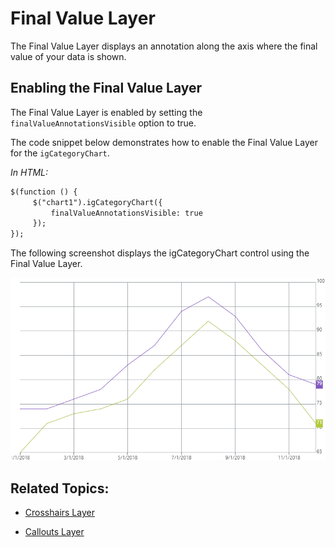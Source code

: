 ﻿<!--
|metadata|
{
    "fileName": "igcategorychart-final-value-layer",
    "controlName": "igCategoryChart",
    "tags": ["API", "CategoryChart"]
}
|metadata|
-->

# Final Value Layer

The Final Value Layer displays an annotation along the axis where the final value of your data is shown.

## Enabling the Final Value Layer

The Final Value Layer is enabled by setting the `finalValueAnnotationsVisible` option to true.

The code snippet below demonstrates how to enable the Final Value Layer for the `igCategoryChart`.

*In HTML:*

```html
$(function () {
     $("chart1").igCategoryChart({
	     finalValueAnnotationsVisible: true
     });
});
```

The following screenshot displays the igCategoryChart control using the Final Value Layer.

![](images/categorychart-final-value-layer-01.png)


## <a id="relatedtopics"/>Related Topics:

- [Crosshairs Layer](igcategorychart-crosshairs-layer.html)

- [Callouts Layer](igcategorychart-callouts-layer.html)